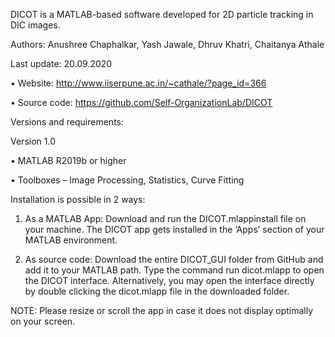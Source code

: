 DICOT is a MATLAB-based software developed for 2D particle tracking in DIC images. 

Authors: Anushree Chaphalkar, Yash Jawale, Dhruv Khatri, Chaitanya Athale

Last update: 20.09.2020

•	Website:  http://www.iiserpune.ac.in/~cathale/?page_id=366

•	Source code:  https://github.com/Self-OrganizationLab/DICOT

Versions and requirements:

Version 1.0 

•	MATLAB R2019b or higher

•	Toolboxes – Image Processing, Statistics, Curve Fitting

Installation is possible in 2 ways:
1. As a MATLAB App:
Download and run the DICOT.mlappinstall file on your machine. The DICOT app gets installed in the ‘Apps’ section of your MATLAB environment.

2. As source code:
Download the entire DICOT_GUI folder from GitHub and add it to your MATLAB path.
Type the command run dicot.mlapp to open the DICOT interface.
Alternatively, you may open the interface directly by double clicking the dicot.mlapp file in the downloaded folder.  


NOTE: Please resize or scroll the app in case it does not display optimally on your screen.
